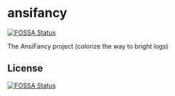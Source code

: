 # ansifancy
[![FOSSA Status](https://app.fossa.io/api/projects/git%2Bgithub.com%2FAlexRogalskiy%2Fansifancy.svg?type=shield)](https://app.fossa.io/projects/git%2Bgithub.com%2FAlexRogalskiy%2Fansifancy?ref=badge_shield)

The AnsiFancy project (colorize the way to bright logs)


## License
[![FOSSA Status](https://app.fossa.io/api/projects/git%2Bgithub.com%2FAlexRogalskiy%2Fansifancy.svg?type=large)](https://app.fossa.io/projects/git%2Bgithub.com%2FAlexRogalskiy%2Fansifancy?ref=badge_large)